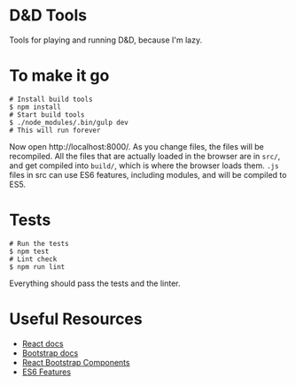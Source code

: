 # D&D Tools
Tools for playing and running D&D, because I'm lazy.

# To make it go

```shell
# Install build tools
$ npm install
# Start build tools
$ ./node_modules/.bin/gulp dev
# This will run forever
```

Now open http://localhost:8000/. As you change files, the files will be
recompiled.  All the files that are actually loaded in the browser are in
`src/`, and get compiled into `build/`, which is where the browser loads them.
`.js` files in src can use ES6 features, including modules, and will be
compiled to ES5.

# Tests

```shell
# Run the tests
$ npm test
# Lint check
$ npm run lint
```

Everything should pass the tests and the linter.

# Useful Resources

* [React docs](https://facebook.github.io/react/docs/getting-started.html)
* [Bootstrap docs](http://getbootstrap.com/css/)
* [React Bootstrap Components](http://react-bootstrap.github.io/components.html)
* [ES6 Features](https://github.com/lukehoban/es6features)
